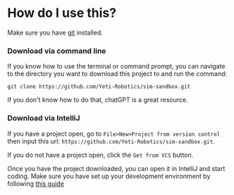 # How do I use this?
Make sure you have [git](https://git-scm.com/downloads) installed.

### Download via command line
If you know how to use the terminal or command prompt, you can navigate to the directory you want to download this project to and run the command:

`git clone https://github.com/Yeti-Robotics/sim-sandbox.git`

If you don't know how to do that, chatGPT is a great resource.

### Download via IntelliJ
If you have a project open, go to `File>New>Project from version control`
then input this url: `https://github.com/Yeti-Robotics/sim-sandbox.git`.

If you do not have a project open, click the `Get from VCS` button.


Once you have the project downloaded, you can open it in IntelliJ and start coding.
Make sure you have set up your development environment by following [this guide](https://docs.yetirobotics.org/books/robot-software/page/getting-started-with-robot-development)

